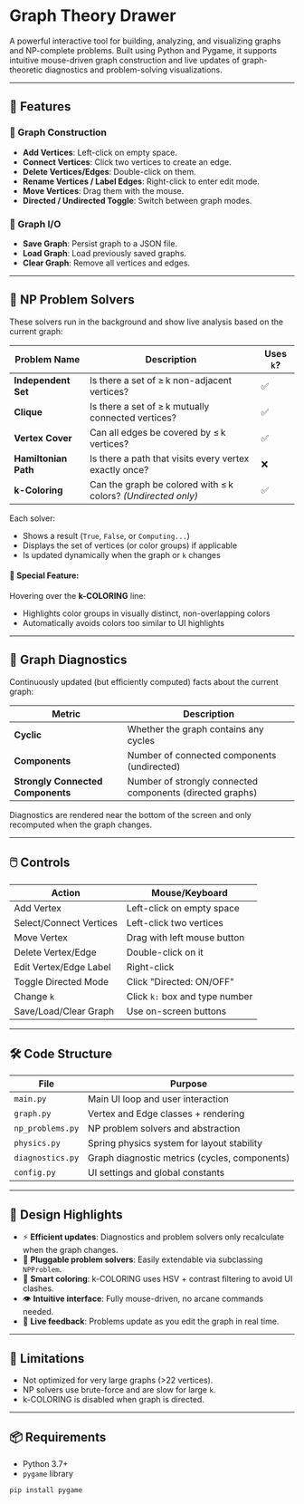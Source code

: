 # Graph Theory Drawer

A powerful interactive tool for building, analyzing, and visualizing graphs and NP-complete problems. Built using Python and Pygame, it supports intuitive mouse-driven graph construction and live updates of graph-theoretic diagnostics and problem-solving visualizations.

---

## 🎯 Features

### 🧱 Graph Construction
- **Add Vertices**: Left-click on empty space.
- **Connect Vertices**: Click two vertices to create an edge.
- **Delete Vertices/Edges**: Double-click on them.
- **Rename Vertices / Label Edges**: Right-click to enter edit mode.
- **Move Vertices**: Drag them with the mouse.
- **Directed / Undirected Toggle**: Switch between graph modes.

### 💾 Graph I/O
- **Save Graph**: Persist graph to a JSON file.
- **Load Graph**: Load previously saved graphs.
- **Clear Graph**: Remove all vertices and edges.

---

## 🧠 NP Problem Solvers

These solvers run in the background and show live analysis based on the current graph:

| Problem Name          | Description                                              | Uses `k`? |
|-----------------------|----------------------------------------------------------|-----------|
| **Independent Set**   | Is there a set of ≥ k non-adjacent vertices?             | ✅         |
| **Clique**            | Is there a set of ≥ k mutually connected vertices?       | ✅         |
| **Vertex Cover**      | Can all edges be covered by ≤ k vertices?                | ✅         |
| **Hamiltonian Path**  | Is there a path that visits every vertex exactly once?   | ❌         |
| **k-Coloring**        | Can the graph be colored with ≤ k colors? _(Undirected only)_ | ✅    |

Each solver:
- Shows a result (`True`, `False`, or `Computing...`)
- Displays the set of vertices (or color groups) if applicable
- Is updated dynamically when the graph or `k` changes

#### 🎨 Special Feature:
Hovering over the **k-COLORING** line:
- Highlights color groups in visually distinct, non-overlapping colors
- Automatically avoids colors too similar to UI highlights

---

## 🧪 Graph Diagnostics

Continuously updated (but efficiently computed) facts about the current graph:

| Metric                        | Description                                               |
|-------------------------------|-----------------------------------------------------------|
| **Cyclic**                    | Whether the graph contains any cycles                    |
| **Components**                | Number of connected components (undirected)              |
| **Strongly Connected Components** | Number of strongly connected components (directed graphs) |

Diagnostics are rendered near the bottom of the screen and only recomputed when the graph changes.

---

## 🖱️ Controls

| Action                     | Mouse/Keyboard                             |
|----------------------------|--------------------------------------------|
| Add Vertex                 | Left-click on empty space                  |
| Select/Connect Vertices   | Left-click two vertices                    |
| Move Vertex               | Drag with left mouse button                |
| Delete Vertex/Edge        | Double-click on it                         |
| Edit Vertex/Edge Label    | Right-click                                |
| Toggle Directed Mode      | Click "Directed: ON/OFF"                   |
| Change `k`                | Click `k:` box and type number             |
| Save/Load/Clear Graph     | Use on-screen buttons                      |

---

## 🛠️ Code Structure

| File            | Purpose                                      |
|-----------------|----------------------------------------------|
| `main.py`       | Main UI loop and user interaction            |
| `graph.py`      | Vertex and Edge classes + rendering          |
| `np_problems.py`| NP problem solvers and abstraction           |
| `physics.py`    | Spring physics system for layout stability   |
| `diagnostics.py`| Graph diagnostic metrics (cycles, components)|
| `config.py`     | UI settings and global constants             |

---

## 🧩 Design Highlights

- ⚡ **Efficient updates**: Diagnostics and problem solvers only recalculate when the graph changes.
- 🧠 **Pluggable problem solvers**: Easily extendable via subclassing `NPProblem`.
- 🎨 **Smart coloring**: k-COLORING uses HSV + contrast filtering to avoid UI clashes.
- 👁️ **Intuitive interface**: Fully mouse-driven, no arcane commands needed.
- 🧪 **Live feedback**: Problems update as you edit the graph in real time.

---

## 🚧 Limitations

- Not optimized for very large graphs (>22 vertices).
- NP solvers use brute-force and are slow for large `k`.
- k-COLORING is disabled when graph is directed.

---

## 📦 Requirements

- Python 3.7+
- `pygame` library

```bash
pip install pygame
